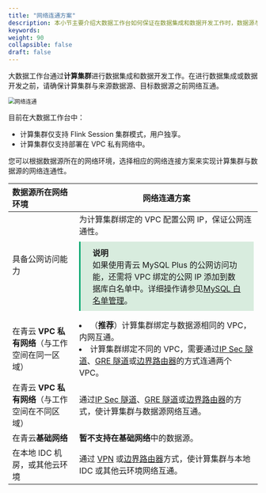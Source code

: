 ```yaml
---
title: "网络连通方案"
description: 本小节主要介绍大数据工作台如何保证在数据集成和数据开发工作时，数据源与计算集群的网络连通性。 
keywords: 
weight: 90
collapsible: false
draft: false
---
```


大数据工作台通过**计算集群**进行数据集成和数据开发工作。在进行数据集成或数据开发之前，请确保计算集群与来源数据源、目标数据源之前网络互通。

<img src="../../../_images/net_connect.png" alt="网络连通" style="zoom:80%;" />

目前在大数据工作台中：

- 计算集群仅支持 Flink Session 集群模式，用户独享。
- 计算集群仅支持部署在 VPC 私有网络中。

您可以根据数据源所在的网络环境，选择相应的网络连接方案来实现计算集群与数据源的网络连通性。

| 数据源所在网络环境        | 网络连通方案                                |
| :------------- | ------------------------------------------------------------ |
| 具备公网访问能力 |为计算集群绑定的 VPC 配置公网 IP，保证公网连通性。<span style="display: block; background-color: #D8ECDE; padding: 10px 24px; margin: 10px 0; border-left: 3px solid #00a971;"><b>说明</b><br>如果使用青云 MySQL Plus 的公网访问功能，还需将 VPC 绑定的公网 IP 添加到数据库白名单中。详细操作请参见[MySQL 白名单管理](/database/mysql/manual/mgt_connect/mgt_whitelist/)。</span>              |
| 在青云 **VPC 私有网络**（与工作空间在同一区域）  |<li>（**推荐**）计算集群绑定与数据源相同的 VPC，内网互通。  <li>计算集群绑定不同的 VPC，需要通过[IP Sec 隧道](/network/vpc/manual/tunnel/ipsec/)、[GRE 隧道](/network/vpc/manual/tunnel/gre/)或[边界路由器](/network/border_router/manual/border_user_guide/)的方式连通两个 VPC。 |
| 在青云 **VPC 私有网络**（与工作空间在不同区域）  |通过[IP Sec 隧道](/network/vpc/manual/tunnel/ipsec/)、[GRE 隧道](/network/vpc/manual/tunnel/gre/)或[边界路由器](/network/border_router/manual/border_user_guide/)的方式，使计算集群与数据源网络互通。 |
| 在青云**基础网络**    |**暂不支持在基础网络**中的数据源。 |
| 在本地 IDC 机房，或其他云环境     | 通过 [VPN](/network/vpc/manual/vpn/) 或[边界路由器](/network/border_router/manual/border_user_guide/)方式，使计算集群与本地 IDC 或其他云环境网络互通。  |

